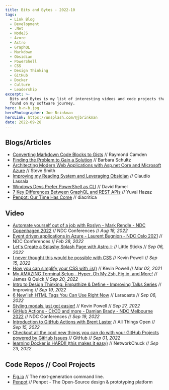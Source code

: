 ```yaml
---
title: Bits and Bytes - 2022-10
tags:
  - Link Blog
  - Development
  - .Net
  - NodeJS
  - Azure
  - Astro 
  - GraphQL
  - Markdown
  - Obsidian
  - PowerShell
  - CSS
  - Design Thinking
  - GitHub
  - Docker
  - Culture
  - Leadership
excerpt: >-
  Bits and Bytes is my list of interesting videos and code projects that I've
  found on my software journey.
hero: b-n-b.jpg
heroPhotographer: Joe Brinkman
heroLink: https://unsplash.com/@jbrinkman
date: 2022-09-28
---
```


## Blogs/Articles

- [Converting Markdown Code Blocks to Gists](https://www.raymondcamden.com/2022/09/28/converting-markdown-code-blocks-to-gists) // Raymond Camden
- [Finding the Problem to Gain a Solution](https://improving.com/thoughts/finding-the-problem-to-gain-a-solution) // Barbara Schultz
- [Architecting Modern Web Applications with Asp.net Core and Microsoft Azure](https://ardalis.com/architecture-ebook/?utm_sq=h1vrol92uf) // Steve Smith
- [Improving my Reading System and Leveraging Obsidian](https://lassala.net/2022/09/06/improving-my-reading-system/) // Claudio Lassala
- [Windows Devs Prefer PowerShell as CLI](https://visualstudiomagazine.com/articles/2022/09/01/cli-survey.aspx?m=1) // David Ramel
- [7 Key Differences Between GraphQL and REST APIs](https://amplication.com/blog/7-key-differences-between-graphql-and-rest-apis-ckza1akvu042701s6jzrjovs5) // Yuval Hazaz
- [Penpot: Our Time Has Come](https://community.penpot.app/t/penpot-our-time-has-come/1563) // diacritica

## Video

- [Automate yourself out of a job with Roslyn - Mark Rendle - NDC Copenhagen 2022](https://youtu.be/V4zqk4-LL1M) // NDC Conferences // _Aug 18, 2022_
- [Event driven applications in Azure - Laurent Bugnion - NDC Oslo 2021](https://youtu.be/4Ohg0b19eng) // NDC Conferences // _Feb 28, 2022_
- [Let's Create a Splashy Splash Page with Astro 💦](https://youtu.be/o58kSpPMuuI) // Little Sticks // _Sep 06, 2022_
- [I never thought this would be possible with CSS](https://youtu.be/OGJvhpoE8b4) // Kevin Powell // _Sep 15, 2022_
- [How you can simplify your CSS with :is()](https://youtu.be/McC4QkCvbaY) // Kevin Powell // _Mar 02, 2021_
- [My AMAZING Terminal Setup - Hyper, Oh My Zsh, Fig.io, and More!](https://youtu.be/SyOnB1qvPn0) // James Q Quick // _Sep 20, 2022_
- [Intro to Design Thinking: Empathize & Define - Improving Talks Series](https://youtu.be/W-hWUAewg_0) // Improving // _Sep 19, 2022_
- [6 New'ish HTML Tags You Can Use Right Now](https://youtu.be/CvwbinzWSgs) // Laracasts // _Sep 06, 2022_
- [Styling modals just got easier!](https://youtu.be/RO40Opyizeg) // Kevin Powell // _Sep 27, 2022_
- [GitHub Actions - CI:CD and more - Damian Brady - NDC Melbourne 2022](https://youtu.be/MoV4nPNHO1M) // NDC Conferences // _Sep 19, 2022_
- [Introduction to GitHub Actions with Brent Laster](https://youtu.be/TDCwq2fy0NY) // All Things Open // _Sep 15, 2022_
- [Checkout all the cool new things you can do with your GitHub Projects powered by GitHub Issues](https://youtu.be/MYNIXz9iViU) // GitHub // _Sep 01, 2022_
- [learning Docker is HARD!! (this makes it easy)](https://youtu.be/iX0HbrfRyvc) // NetworkChuck // _Sep 23, 2022_

## Code Repos // Cool Projects

- [Fig.io](https://fig.io) // The next-generation command line.
- [Penpot](https://github.com/penpot/penpot) // Penpot - The Open-Source design & prototyping platform